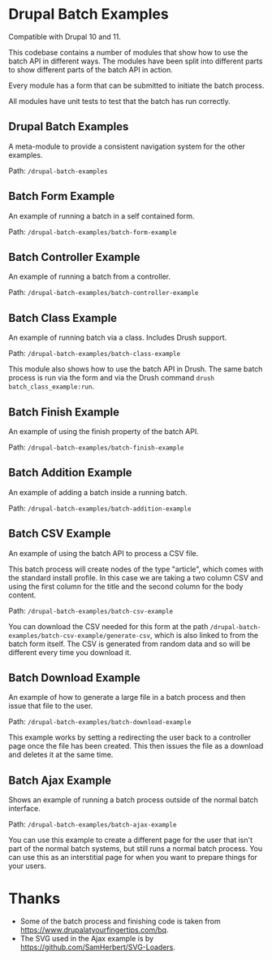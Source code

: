# Drupal Batch Examples

Compatible with Drupal 10 and 11.

This codebase contains a number of modules that show how to use the batch API
in different ways. The modules have been split into different parts to show
different parts of the batch API in action.

Every module has a form that can be submitted to initiate the batch process.

All modules have unit tests to test that the batch has run correctly.

## Drupal Batch Examples

A meta-module to provide a consistent navigation system for the other examples.

Path: `/drupal-batch-examples`

## Batch Form Example

An example of running a batch in a self contained form.

Path: `/drupal-batch-examples/batch-form-example`

## Batch Controller Example

An example of running a batch from a controller.

Path: `/drupal-batch-examples/batch-controller-example`

## Batch Class Example

An example of running batch via a class. Includes Drush support.

Path: `/drupal-batch-examples/batch-class-example`

This module also shows how to use the batch API in Drush. The same batch process
is run via the form and via the Drush command `drush batch_class_example:run`.

## Batch Finish Example

An example of using the finish property of the batch API.

Path: `/drupal-batch-examples/batch-finish-example`

## Batch Addition Example

An example of adding a batch inside a running batch.

Path: `/drupal-batch-examples/batch-addition-example`

## Batch CSV Example

An example of using the batch API to process a CSV file.

This batch process will create nodes of the type "article", which comes with the
standard install profile. In this case we are taking a two column CSV and using
the first column for the title and the second column for the body content.

Path: `/drupal-batch-examples/batch-csv-example`

You can download the CSV needed for this form at the path
`/drupal-batch-examples/batch-csv-example/generate-csv`, which is also linked to
from the batch form itself. The CSV is generated from random data and so will
be different every time you download it.

## Batch Download Example

An example of how to generate a large file in a batch process and then issue
that file to the user.

Path: `/drupal-batch-examples/batch-download-example`

This example works by setting a redirecting the user back to a controller page
once the file has been created. This then issues the file as a download and
deletes it at the same time.

## Batch Ajax Example

Shows an example of running a batch process outside of the normal batch
interface.

Path: `/drupal-batch-examples/batch-ajax-example`

You can use this example to create a different page for the user that isn't
part of the normal batch systems, but still runs a normal batch process. You
can use this as an interstitial page for when you want to prepare things for
your users.

# Thanks

- Some of the batch process and finishing code is taken from
https://www.drupalatyourfingertips.com/bq.
- The SVG used in the Ajax example is by
https://github.com/SamHerbert/SVG-Loaders.
